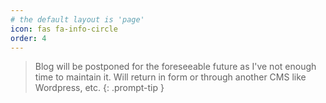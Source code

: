 ```yaml
---
# the default layout is 'page'
icon: fas fa-info-circle
order: 4
---
```


> Blog will be postponed for the foreseeable future as I've not enough time to maintain it. Will return in form or through another CMS like Wordpress, etc. 
{: .prompt-tip }
